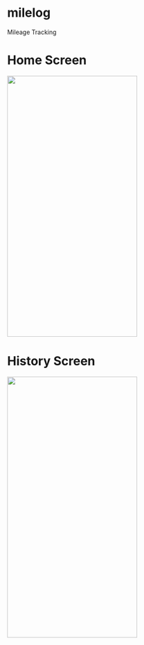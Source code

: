 # milelog
Mileage Tracking

# Home Screen
<img src="https://user-images.githubusercontent.com/27925418/224573868-c118fc48-2ec9-43d9-b388-e19278dc40ca.png" width="300" height="600" />

# History Screen
<img src="https://user-images.githubusercontent.com/27925418/224573887-3b475e74-188f-45f3-8df1-9da8ba4073d5.png" width="300" height="600" />
